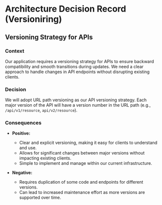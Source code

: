 # Architecture Decision Record (Versioniring)

## Versioning Strategy for APIs

### Context

Our application requires a versioning strategy for APIs to ensure backward compatibility and smooth transitions during updates. We need a clear approach to handle changes in API endpoints without disrupting existing clients.

### Decision

We will adopt URL path versioning as our API versioning strategy. Each major version of the API will have a version number in the URL path (e.g., `/api/v1/resource`, `api/v2/resource`).
### Consequences

- **Positive:**
    - Clear and explicit versioning, making it easy for clients to understand and use.
    - Allows for significant changes between major versions without impacting existing clients.
    - Simple to implement and manage within our current infrastructure.

- **Negative:**
    - Requires duplication of some code and endpoints for different versions.
    - Can lead to increased maintenance effort as more versions are supported over time.
